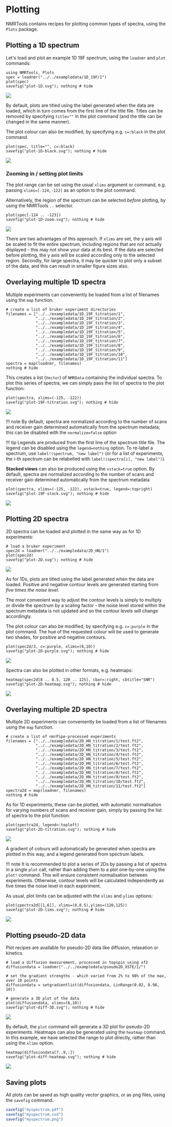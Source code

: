 # Plotting

NMRTools contains recipes for plotting common types of spectra, using the `Plots` package.


## Plotting a 1D spectrum

Let's load and plot an example 1D 19F spectrum, using the `loadnmr` and `plot` commands:

```@example 1
using NMRTools, Plots
spec = loadnmr("../../exampledata/1D_19F/1")
plot(spec)
savefig("plot-1D.svg"); nothing # hide
```

![](plot-1D.svg)

By default, plots are titled using the label generated when the data are loaded, which in turn
comes from the first line of the title file. Titles can be removed by specifying `title=""` in
the plot command (and the title can be changed in the same manner).

The plot colour can also be modified, by specifying e.g. `c=:black` in the plot command.

```@example 1
plot(spec, title="", c=:black)
savefig("plot-1D-black.svg"); nothing # hide
```

![](plot-1D-black.svg)


### Zooming in / setting plot limits

The plot range can be set using the usual `xlims` argument or command, e.g. passing `xlims=[-124,-122]`
as an option to the plot command.

Alternatively, the region of the spectrum can be selected *before* plotting, by using the NMRTools `..`
selector.

```@example 1
plot(spec[-124 .. -123])
savefig("plot-1D-zoom.svg"); nothing # hide
```

![](plot-1D-zoom.svg)

There are two advantages of this approach. If `xlims` are set, the y axis will be scaled to fit the entire
spectrum, including regions that are not actually displayed - this may not show your data at its best.
If the data are selected before plotting, the y axis will be scaled according only to the selected region. Secondly, for large spectra, it may be quicker to plot only a subset of the data, and this can result in smaller figure sizes also.


## Overlaying multiple 1D spectra

Multiple experiments can conveniently be loaded from a list of filenames using the `map` function.

```@example 1
# create a list of bruker experiment directories
filenames = ["../../exampledata/1D_19F_titration/1",
             "../../exampledata/1D_19F_titration/2",
             "../../exampledata/1D_19F_titration/3",
             "../../exampledata/1D_19F_titration/4",
             "../../exampledata/1D_19F_titration/5",
             "../../exampledata/1D_19F_titration/6",
             "../../exampledata/1D_19F_titration/7",
             "../../exampledata/1D_19F_titration/8",
             "../../exampledata/1D_19F_titration/9",
             "../../exampledata/1D_19F_titration/10",
             "../../exampledata/1D_19F_titration/11"]
spectra = map(loadnmr, filenames)
nothing # hide
```

This creates a list (`Vector`) of `NMRData` containing the individual spectra. To plot this series of spectra, we can simply pass the list of spectra to the plot function:

```@example 1
plot(spectra, xlims=(-125, -122))
savefig("plot-19F-titration.svg"); nothing # hide
```

![](plot-19F-titration.svg)

!!! note
    By default, spectra are normalized according to the number of scans and receiver gain determined automatically from the spectrum metadata; this can be disabled with the `normalize=false` option

!!! tip
    Legends are produced from the first line of the spectrum title file. The legend can be disabled using the `legend=nothing` option. To re-label a spectrum, use `label!(spectrum, "new label")` (or for a list of experiments, the i-th spectrum can be relabelled with `label!(spectra[i], "new label")`).

**Stacked views** can also be produced using the `vstack=true` option. By default, spectra are normalized according to the number of scans and receiver gain determined automatically from the spectrum metadata

```@example 1
plot(spectra, xlims=(-125, -122), vstack=true, legend=:topright)
savefig("plot-19F-stack.svg"); nothing # hide
```

![](plot-19F-stack.svg)


## Plotting 2D spectra

2D spectra can be loaded and plotted in the same way as for 1D experiments:

```@example 1
# load a bruker experiment
spec2d = loadnmr("../../exampledata/2D_HN/1")
plot(spec2d)
savefig("plot-2D.svg"); nothing # hide
```

![](plot-2D.svg)

As for 1Ds, plots are titled using the label generated when the data are loaded. Positive and negative contour levels are generated starting from *five times the noise level*.

The most convenient way to adjust the contour levels is simply to multiply or divide the spectrum by a scaling factor - the noise level stored within the spectrum metadata is not updated and so the contour levels will change accordingly.

The plot colour can also be modified, by specifying e.g. `c=:purple` in the plot command. The hue of the requested colour will be used to generate two shades, for positive and negative contours.

```@example 1
plot(spec2d/3, c=:purple, xlims=(6,10))
savefig("plot-2D-purple.svg"); nothing # hide
```

![](plot-2D-purple.svg)


Spectra can also be plotted in other formats, e.g. heatmaps:

```@example 1
heatmap(spec2d[8 .. 8.5, 120 .. 125], cbar=:right, cbtitle="SNR")
savefig("plot-2D-heatmap.svg"); nothing # hide
```

![](plot-2D-heatmap.svg)


## Overlaying multiple 2D spectra

Multiple 2D experiments can conveniently be loaded from a list of filenames using the `map` function.

```@example 1
# create a list of nmrPipe-processed experiments
filenames = ["../../exampledata/2D_HN_titration/1/test.ft2",
             "../../exampledata/2D_HN_titration/2/test.ft2",
             "../../exampledata/2D_HN_titration/3/test.ft2",
             "../../exampledata/2D_HN_titration/4/test.ft2",
             "../../exampledata/2D_HN_titration/5/test.ft2",
             "../../exampledata/2D_HN_titration/6/test.ft2",
             "../../exampledata/2D_HN_titration/7/test.ft2",
             "../../exampledata/2D_HN_titration/8/test.ft2",
             "../../exampledata/2D_HN_titration/9/test.ft2",
             "../../exampledata/2D_HN_titration/10/test.ft2",
             "../../exampledata/2D_HN_titration/11/test.ft2"]
spectra2d = map(loadnmr, filenames)
nothing # hide
```

As for 1D experiments, these can be plotted, with automatic normalisation for varying numbers of scans and receiver gain, simply by passing the list of spectra to the plot function:

```@example 1
plot(spectra2d, legend=:topleft)
savefig("plot-2D-titration.svg"); nothing # hide
```

![](plot-2D-titration.svg)

A gradient of colours will automatically be generated when spectra are plotted in this way, and a legend generated from spectrum labels.

!!! note
    It is recommended to plot a series of 2Ds by passing a list of spectra in a single `plot` call, rather than adding them to a plot one-by-one using the `plot!` command. This will ensure consistent normalisation between experiments. Otherwise, contour levels will be calculated independently as five times the noise level in each experiment.

As usual, plot limits can be adjusted with the `xlims` and `ylims` options:

```@example 1
plot(spectra2d[[1,6]], xlims=(8,8.5),ylims=(120,125))
savefig("plot-2D-lims.svg"); nothing # hide
```

![](plot-2D-lims.svg)


## Plotting pseudo-2D data

Plot recipes are available for pseudo-2D data like diffusion, relaxation or kinetics.

```@example 1
# load a diffusion measurement, processed in topspin using xf2
diffusiondata = loadnmr("../../exampledata/pseudo2D_XSTE/1/")

# set the gradient strengths - which varied from 2% to 98% of the max, over 10 points
diffusiondata = setgradientlist(diffusiondata, LinRange(0.02, 0.98, 10))

# generate a 3D plot of the data
plot(diffusiondata, xlims=(6,10))
savefig("plot-diff-3D.svg"); nothing # hide
```

![](plot-diff-3D.svg)

By default, the `plot` command will generate a 3D plot for pseudo-2D experiments. Heatmaps can also be generated using the `heatmap` command. In this example, we have selected the range to plot directly, rather than using the `xlims` option.

```@example 1
heatmap(diffusiondata[7..9,:])
savefig("plot-diff-heatmap.svg"); nothing # hide
```

![](plot-diff-heatmap.svg)


## Saving plots

All plots can be saved as high quality vector graphics, or as png files, using the `savefig` command.

```julia
savefig("myspectrum.pdf")
savefig("myspectrum.svd")
savefig("myspectrum.png")
```